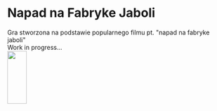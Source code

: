 # Napad na Fabryke Jaboli
Gra stworzona na podstawie popularnego filmu pt. "napad na fabryke jaboli" <br/>
Work in progress... <br/>
<img width=44 height=120 src="https://github.com/jakub-swiniarski/napad-na-fabryke-jaboli/assets/77209709/bb3b219a-68d1-49fa-99e2-e9d391f2bc5e](https://github.com/jakub-swiniarski/napad-na-fabryke-jaboli/blob/main/assets/sprites/zywiec/idle/zywiecD.png)https://github.com/jakub-swiniarski/napad-na-fabryke-jaboli/blob/main/assets/sprites/zywiec/idle/zywiecD.png"> <br/>
